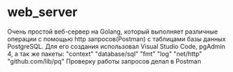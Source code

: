 # web_server
Очень простой веб-сервер на Golang, который выполняет различные операции с помощью http запросов(Postman) с таблицами базы данных PostgreSQL.
Для его создания использовал Visual Studio Code, pgAdmin 4, а так же пакеты: 
"context"
"database/sql"
"fmt"
"log"
"net/http"
"github.com/lib/pq"
Проверку работы запросов делал в Postman

